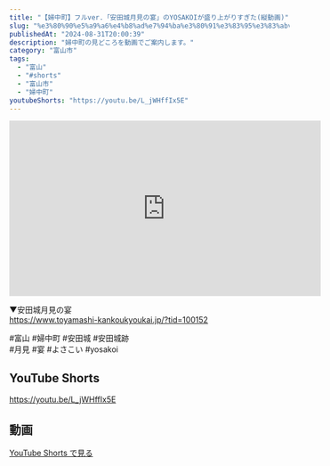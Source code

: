 ```yaml
---
title: "【婦中町】フルver.「安田城月見の宴」のYOSAKOIが盛り上がりすぎた(縦動画)"
slug: "%e3%80%90%e5%a9%a6%e4%b8%ad%e7%94%ba%e3%80%91%e3%83%95%e3%83%abver-%e3%80%8c%e5%ae%89%e7%94%b0%e5%9f%8e%e6%9c%88%e8%a6%8b%e3%81%ae%e5%ae%b4%e3%80%8d%e3%81%aeyosakoi%e3%81%8c%e7%9b%9b%e3%82%8a%e4%b8%8a"
publishedAt: "2024-08-31T20:00:39"
description: "婦中町の見どころを動画でご案内します。"
category: "富山市"
tags: 
  - "富山"
  - "#shorts"
  - "富山市"
  - "婦中町"
youtubeShorts: "https://youtu.be/L_jWHffIx5E"
---
```


<iframe width="560" height="315" src="https://www.youtube.com/embed/cWpobAf5TU8" frameborder="0" allowfullscreen></iframe>

▼安田城月見の宴<br />
https://www.toyamashi-kankoukyoukai.jp/?tid=100152

#富山 #婦中町 #安田城 #安田城跡<br />
#月見 #宴 #よさこい #yosakoi

## YouTube Shorts

https://youtu.be/L_jWHffIx5E

## 動画

[YouTube Shorts で見る](https://youtu.be/L_jWHffIx5E)

